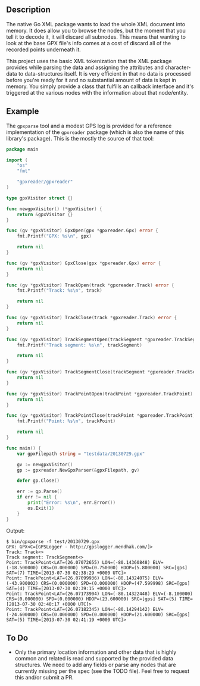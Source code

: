 ## Description

The native Go XML package wants to load the whole XML document into memory. It does allow you to browse the nodes, but the moment that you tell it to decode it, it will discard all subnodes. This means that wanting to look at the base GPX file's info comes at a cost of discard all of the recorded points underneath it.

This project uses the basic XML tokenization that the XML package provides while parsing the data and assigning the attributes and character-data to data-structures itself. It is very efficient in that no data is processed before you're ready for it and no substantial amount of data is kept in memory. You simply provide a class that fulfills an callback interface and it's triggered at the various nodes with the information about that node/entity.


## Example

The `gpxparse` tool and a modest GPS log is provided for a reference implementation of the `gpxreader` package (which is also the name of this library's package). This is the mostly the source of that tool:

```go
package main

import (
    "os"
    "fmt"

    "gpxreader/gpxreader"
)

type gpxVisitor struct {}

func newgpxVisitor() (*gpxVisitor) {
    return &gpxVisitor {}
}

func (gv *gpxVisitor) GpxOpen(gpx *gpxreader.Gpx) error {
    fmt.Printf("GPX: %s\n", gpx)

    return nil
}

func (gv *gpxVisitor) GpxClose(gpx *gpxreader.Gpx) error {
    return nil
}

func (gv *gpxVisitor) TrackOpen(track *gpxreader.Track) error {
    fmt.Printf("Track: %s\n", track)

    return nil
}

func (gv *gpxVisitor) TrackClose(track *gpxreader.Track) error {
    return nil
}

func (gv *gpxVisitor) TrackSegmentOpen(trackSegment *gpxreader.TrackSegment) error {
    fmt.Printf("Track segment: %s\n", trackSegment)

    return nil
}

func (gv *gpxVisitor) TrackSegmentClose(trackSegment *gpxreader.TrackSegment) error {
    return nil
}

func (gv *gpxVisitor) TrackPointOpen(trackPoint *gpxreader.TrackPoint) error {
    return nil
}

func (gv *gpxVisitor) TrackPointClose(trackPoint *gpxreader.TrackPoint) error {
    fmt.Printf("Point: %s\n", trackPoint)

    return nil
}

func main() {
    var gpxFilepath string = "testdata/20130729.gpx"

    gv := newgpxVisitor()
    gp := gpxreader.NewGpxParser(&gpxFilepath, gv)

    defer gp.Close()

    err := gp.Parse()
    if err != nil {
        print("Error: %s\n", err.Error())
        os.Exit(1)
    }
}
```

Output:

```
$ bin/gpxparse -f test/20130729.gpx 
GPX: GPX<C=[GPSLogger - http://gpslogger.mendhak.com/]>
Track: Track<>
Track segment: TrackSegment<>
Point: TrackPoint<LAT=(26.07072655) LON=(-80.14360848) ELV=(-18.500000) CRS=(0.000000) SPD=(0.750000) HDOP=(5.800000) SRC=[gps] SAT=(7) TIME=[2013-07-30 02:38:29 +0000 UTC]>
Point: TrackPoint<LAT=(26.07099936) LON=(-80.14324075) ELV=(-43.900002) CRS=(0.000000) SPD=(0.000000) HDOP=(47.599998) SRC=[gps] SAT=(4) TIME=[2013-07-30 02:39:15 +0000 UTC]>
Point: TrackPoint<LAT=(26.07173904) LON=(-80.14322448) ELV=(-8.100000) CRS=(0.000000) SPD=(0.000000) HDOP=(23.600000) SRC=[gps] SAT=(5) TIME=[2013-07-30 02:40:17 +0000 UTC]>
Point: TrackPoint<LAT=(26.07182345) LON=(-80.14294142) ELV=(-24.600000) CRS=(0.000000) SPD=(0.000000) HDOP=(21.600000) SRC=[gps] SAT=(5) TIME=[2013-07-30 02:41:19 +0000 UTC]>
```


## To Do

- Only the primary location information and other data that is highly common and related is read and supported by the provided data structures. We need to add any fields or parse any nodes that are currently missing per the spec (see the TODO file). Feel free to request this and/or submit a PR.
